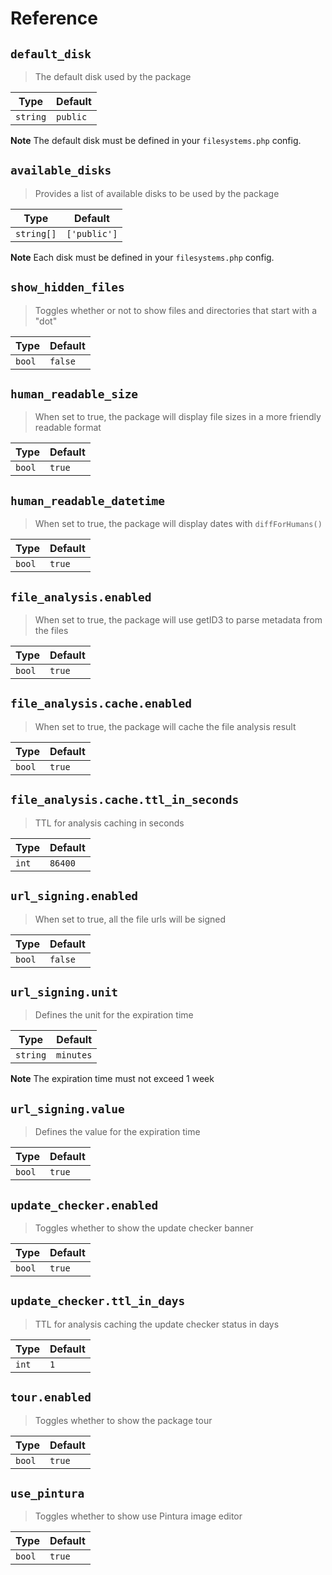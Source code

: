 # Reference

## `default_disk`

> The default disk used by the package

| Type     | Default  |
|----------|----------|
| `string` | `public` |

**Note** The default disk must be defined in your `filesystems.php` config.

## `available_disks`

> Provides a list of available disks to be used by the package

| Type       | Default      |
|------------|--------------|
| `string[]` | `['public']` |

**Note** Each disk must be defined in your `filesystems.php` config.

## `show_hidden_files`

> Toggles whether or not to show files and directories that start with a "dot"

| Type   | Default |
|--------|---------|
| `bool` | `false` |

## `human_readable_size`

> When set to true, the package will display file sizes in a more friendly readable format

| Type   | Default |
|--------|---------|
| `bool` | `true`  |

## `human_readable_datetime`

> When set to true, the package will display dates with `diffForHumans()`

| Type   | Default |
|--------|---------|
| `bool` | `true`  |

## `file_analysis.enabled`

> When set to true, the package will use getID3 to parse metadata from the files

| Type   | Default |
|--------|---------|
| `bool` | `true`  |

## `file_analysis.cache.enabled`

> When set to true, the package will cache the file analysis result

| Type   | Default |
|--------|---------|
| `bool` | `true`  |

## `file_analysis.cache.ttl_in_seconds`

> TTL for analysis caching in seconds

| Type  | Default |
|-------|---------|
| `int` | `86400` |

## `url_signing.enabled`

> When set to true, all the file urls will be signed

| Type   | Default |
|--------|---------|
| `bool` | `false` |

## `url_signing.unit`

> Defines the unit for the expiration time

| Type     | Default   |
|----------|-----------|
| `string` | `minutes` |

**Note** The expiration time must not exceed 1 week

## `url_signing.value`

> Defines the value for the expiration time

| Type   | Default |
|--------|---------|
| `bool` | `true`  |

## `update_checker.enabled`

> Toggles whether to show the update checker banner

| Type   | Default |
|--------|---------|
| `bool` | `true`  |

## `update_checker.ttl_in_days`

> TTL for analysis caching the update checker status in days

| Type  | Default |
|-------|---------|
| `int` | `1`     |

## `tour.enabled`

> Toggles whether to show the package tour

| Type   | Default |
|--------|---------|
| `bool` | `true`  |

## `use_pintura`

> Toggles whether to show use Pintura image editor

| Type   | Default |
|--------|---------|
| `bool` | `true`  |

